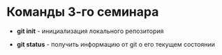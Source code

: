 # Команды 3-го семинара

* **git init** - инициализация локального репозитория

* **git status** - получить информацию от git о его текущем состоянии